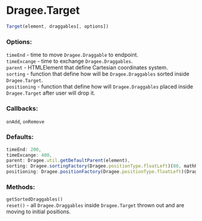 # Dragee.Target

```javascript
Target(element, draggables[, options])
```

### Options:

`timeEnd` - time to move `Dragee.Draggable` to endpoint.    
`timeExcange` - time to exchange `Dragee.Draggables`.    
`parent` - HTMLElement that define Cartesian coordinates system.    
`sorting` - function that define how will be `Dragee.Draggables` sorted inside `Dragee.Target`.    
`positioning` - function that define how will `Dragee.Draggables` placed inside `Dragee.Target` after user will drop it.

### Callbacks:

`onAdd`, `onRemove`

### Defaults:

```javascript
timeEnd: 200,
timeExcange: 400,
parent: Dragee.util.getDefaultParent(element),
sorting: Dragee.sortingFactory(Dragee.positionType.floatLeft)(80, mathPoint.getLength({x: 1, y:4, IsTransformationSpace:true})),
positioning: Dragee.positionFactory(Dragee.positionType.floatLeft)(Dragee.util.bind(this.getRectangle, this), {isRemove: true})
```

### Methods:

`getSortedDraggables()`    
`reset()` - all `Dragee.Draggables` inside `Dragee.Target` thrown out and are moving to initial positions.
